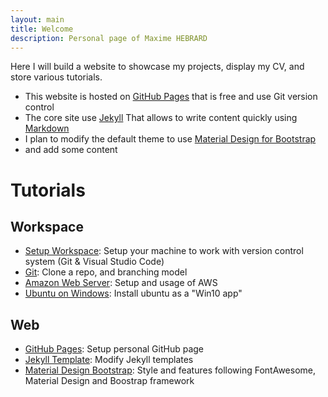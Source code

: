 ```yaml
---
layout: main
title: Welcome
description: Personal page of Maxime HEBRARD
---
```


Here I will build a website to showcase my projects, display my CV, and store various tutorials.

* This website is hosted on [GitHub Pages](https://pages.github.com/) that is free and use Git version control
* The core site use [Jekyll](https://jekyllrb.com/) That allows to write content quickly using [Markdown](https://www.markdownguide.org/)
* I plan to modify the default theme to use [Material Design for Bootstrap](https://mdbootstrap.com/docs/jquery/)
* and add some content

# Tutorials

## Workspace

* [Setup Workspace](tutorials/setup.html): Setup your machine to work with version control system (Git & Visual Studio Code)
* [Git](tutorials/git.html): Clone a repo, and branching model
* [Amazon Web Server](tutorials/aws.html): Setup and usage of AWS
* [Ubuntu on Windows](tutorials/ubuntu.html): Install ubuntu as a "Win10 app"

## Web

* [GitHub Pages](tutorials/page.html): Setup personal GitHub page
* [Jekyll Template](tutorials/jekyll.html): Modify Jekyll templates
* [Material Design Bootstrap](tutorials/mdb.html): Style and features following FontAwesome, Material Design and Boostrap framework
